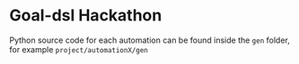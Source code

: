 # Goal-dsl Hackathon

Python source code for each automation can be found inside the `gen` folder,
for example `project/automationX/gen`
